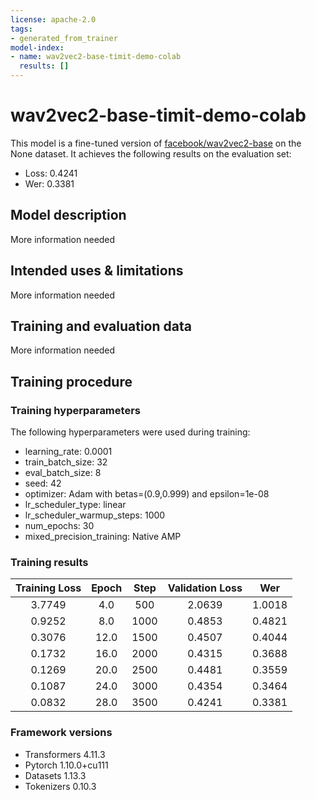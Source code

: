 ```yaml
---
license: apache-2.0
tags:
- generated_from_trainer
model-index:
- name: wav2vec2-base-timit-demo-colab
  results: []
---
```


<!-- This model card has been generated automatically according to the information the Trainer had access to. You
should probably proofread and complete it, then remove this comment. -->

# wav2vec2-base-timit-demo-colab

This model is a fine-tuned version of [facebook/wav2vec2-base](https://huggingface.co/facebook/wav2vec2-base) on the None dataset.
It achieves the following results on the evaluation set:
- Loss: 0.4241
- Wer: 0.3381

## Model description

More information needed

## Intended uses & limitations

More information needed

## Training and evaluation data

More information needed

## Training procedure

### Training hyperparameters

The following hyperparameters were used during training:
- learning_rate: 0.0001
- train_batch_size: 32
- eval_batch_size: 8
- seed: 42
- optimizer: Adam with betas=(0.9,0.999) and epsilon=1e-08
- lr_scheduler_type: linear
- lr_scheduler_warmup_steps: 1000
- num_epochs: 30
- mixed_precision_training: Native AMP

### Training results

| Training Loss | Epoch | Step | Validation Loss | Wer    |
|:-------------:|:-----:|:----:|:---------------:|:------:|
| 3.7749        | 4.0   | 500  | 2.0639          | 1.0018 |
| 0.9252        | 8.0   | 1000 | 0.4853          | 0.4821 |
| 0.3076        | 12.0  | 1500 | 0.4507          | 0.4044 |
| 0.1732        | 16.0  | 2000 | 0.4315          | 0.3688 |
| 0.1269        | 20.0  | 2500 | 0.4481          | 0.3559 |
| 0.1087        | 24.0  | 3000 | 0.4354          | 0.3464 |
| 0.0832        | 28.0  | 3500 | 0.4241          | 0.3381 |


### Framework versions

- Transformers 4.11.3
- Pytorch 1.10.0+cu111
- Datasets 1.13.3
- Tokenizers 0.10.3
